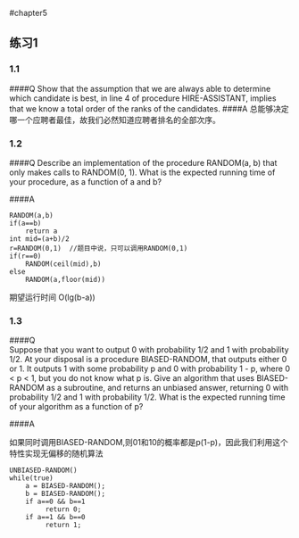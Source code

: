 #chapter5

## 练习1
### 1.1
####Q
Show that the assumption that we are always able to determine which candidate is best, in line 4 of procedure HIRE-ASSISTANT, implies that we know a total order of the ranks of the candidates. 
####A
总能够决定哪一个应聘者最佳，故我们必然知道应聘者排名的全部次序。 
### 1.2
####Q
Describe an implementation of the procedure RANDOM(a, b) that only makes calls to RANDOM(0, 1). What is the expected running time of your procedure, as a function of a and b?

####A
```
RANDOM(a,b)
if(a==b)
	return a
int mid=(a+b)/2
r=RANDOM(0,1)  //题目中说，只可以调用RANDOM(0,1)
if(r==0)
	RANDOM(ceil(mid),b)
else
	RANDOM(a,floor(mid))
```
期望运行时间  O(lg(b-a))

### 1.3
####Q  
Suppose that you want to output 0 with probability 1/2 and 1 with probability 1/2. At your disposal is a procedure BIASED-RANDOM, that outputs either 0 or 1. It outputs 1 with some probability p and 0 with probability 1 - p, where 0 < p < 1, but you do not know what p is. Give an algorithm that uses BIASED-RANDOM as a subroutine, and returns an unbiased answer, returning 0 with probability 1/2 and 1 with probability 1/2. What is the expected running time of your algorithm as a function of p?

####A

如果同时调用BIASED-RANDOM,则01和10的概率都是p(1-p)，因此我们利用这个特性实现无偏移的随机算法   
```
UNBIASED-RANDOM()
while(true)
    a = BIASED-RANDOM();
    b = BIASED-RANDOM();
    if a==0 && b==1
         return 0;
    if a==1 && b==0
         return 1;
```

